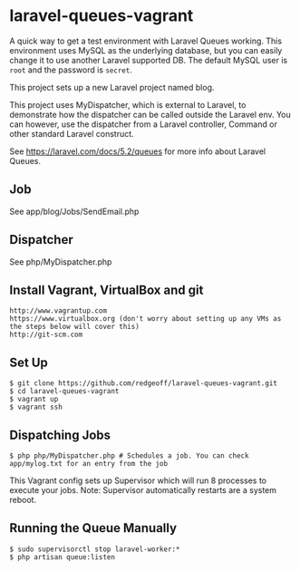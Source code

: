 # laravel-queues-vagrant

A quick way to get a test environment with Laravel Queues working. This environment uses MySQL as the underlying database, but you can easily change it to use another Laravel supported DB. The default MySQL user is `root` and the password is `secret`.

This project sets up a new Laravel project named blog.

This project uses MyDispatcher, which is external to Laravel, to demonstrate how the dispatcher can be called outside the Laravel env. You can however, use the dispatcher from a Laravel controller, Command or other standard Laravel construct.

See https://laravel.com/docs/5.2/queues for more info about Laravel Queues.


Job
---

See app/blog/Jobs/SendEmail.php


Dispatcher
---

See php/MyDispatcher.php


Install Vagrant, VirtualBox and git
---

    http://www.vagrantup.com
    https://www.virtualbox.org (don't worry about setting up any VMs as the steps below will cover this)
    http://git-scm.com


Set Up
---

    $ git clone https://github.com/redgeoff/laravel-queues-vagrant.git
    $ cd laravel-queues-vagrant
    $ vagrant up
    $ vagrant ssh


Dispatching Jobs
---

    $ php php/MyDispatcher.php # Schedules a job. You can check app/mylog.txt for an entry from the job

This Vagrant config sets up Supervisor which will run 8 processes to execute your jobs. Note: Supervisor automatically restarts are a system reboot.


Running the Queue Manually
---

    $ sudo supervisorctl stop laravel-worker:*
    $ php artisan queue:listen
